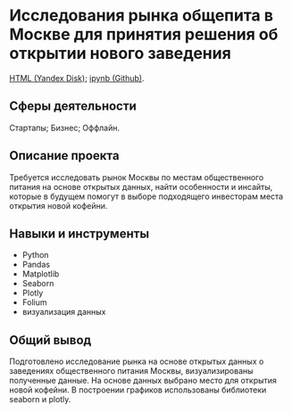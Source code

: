 # Исследования рынка общепита в Москве для принятия решения об открытии нового заведения

[HTML (Yandex Disk)](https://disk.yandex.ru/d/BwyeSiyKFlGLZQ); [ipynb (Github)](https://github.com/ArtemRybalko/Portfolio/blob/master/Market%20research/8_coffeeshop_project-Copy1.ipynb).

## Сферы деятельности

Стартапы; Бизнес; Оффлайн.

## Описание проекта

Требуется исследовать рынок Москвы по местам общественного питания на основе открытых данных, найти особенности и инсайты, которые в будущем помогут в выборе подходящего инвесторам места открытия новой кофейни.

## Навыки и инструменты

* Python
* Pandas
* Matplotlib
* Seaborn
* Plotly
* Folium
* визуализация данных

## Общий вывод

Подготовлено исследование рынка на основе открытых данных о заведениях общественного питания Москвы, визуализированы полученные данные. На основе данных выбрано место для открытия новой кофейни. В построении графиков использованы библиотеки seaborn и plotly.
